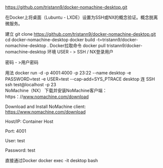 https://github.com/tristann9/docker-nomachine-desktop.git


在Docker上将桌面（Lubuntu - LXDE）设置为SSH或NX的概念验证。概念脱离微服务。

建立
git clone https://github.com/tristann9/docker-nomachine-desktop.git
cd docker-nomachine-desktop
docker build -t=tristann9/docker-nomachine-desktop .
Docker拉取命令
docker pull tristann9/docker-nomachine-desktop
环境
USER - > SSH / NX登录用户

密码 - >用户密码

用法
docker run -d -p 4001:4000 -p 23:22 --name desktop -e PASSWORD=test -e USER=test --cap-add=SYS_PTRACE desktop
连
SSH
ssh test@localhost -p 23	
NoMachine（NX）
下载并安装NoMachine客户端：https：//www.nomachine.com/download

Download and Install NoMachine client: https://www.nomachine.com/download

Host/IP: Container Host

Port: 4001

User: test

Password: test



直接通过Docker
docker exec -it desktop bash
